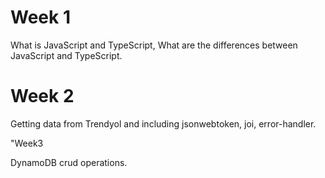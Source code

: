 # Week 1

What is JavaScript and TypeScript, What are the differences between JavaScript and TypeScript.

# Week 2

Getting data from Trendyol and including jsonwebtoken, joi, error-handler.

"Week3

DynamoDB crud operations.
